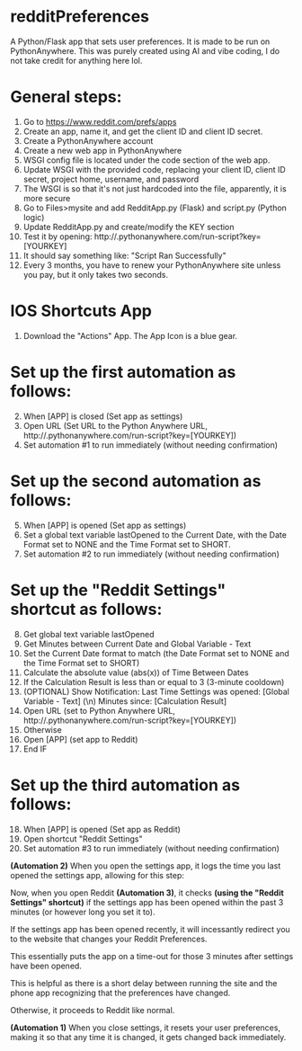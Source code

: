 # redditPreferences
A Python/Flask app that sets user preferences. It is made to be run on PythonAnywhere.
This was purely created using AI and vibe coding, I do not take credit for anything here lol.

# General steps:
1. Go to https://www.reddit.com/prefs/apps
2. Create an app, name it, and get the client ID and client ID secret.
3. Create a PythonAnywhere account
4. Create a new web app in PythonAnywhere
5. WSGI config file is located under the code section of the web app.
6. Update WSGI with the provided code, replacing your client ID, client ID secret, project home, username, and password
7. The WSGI is so that it's not just hardcoded into the file, apparently, it is more secure
8. Go to Files>mysite and add RedditApp.py (Flask) and script.py (Python logic)
9. Update RedditApp.py and create/modify the KEY section
10. Test it by opening: http://<your-username>.pythonanywhere.com/run-script?key=[YOURKEY]
11. It should say something like: "Script Ran Successfully"
12. Every 3 months, you have to renew your PythonAnywhere site unless you pay, but it only takes two seconds.

# IOS Shortcuts App
1. Download the "Actions" App. The App Icon is a blue gear.
 # Set up the first automation as follows:
2. When [APP] is closed (Set app as settings)
3. Open URL (Set URL to the Python Anywhere URL, http://<your-username>.pythonanywhere.com/run-script?key=[YOURKEY])
4. Set automation #1 to run immediately (without needing confirmation)
 # Set up the second automation as follows:
5. When [APP] is opened (Set app as settings)
6. Set a global text variable lastOpened to the Current Date, with the Date Format set to NONE and the Time Format set to SHORT.
7. Set automation #2 to run immediately (without needing confirmation)
 # Set up the "Reddit Settings" shortcut as follows:
8. Get global text variable lastOpened
9. Get Minutes between Current Date and Global Variable - Text
10. Set the Current Date format to match (the Date Format set to NONE and the Time Format set to SHORT)
11. Calculate the absolute value (abs(x)) of Time Between Dates
12. If the Calculation Result is less than or equal to 3 (3-minute cooldown)
13. (OPTIONAL) Show Notification: Last Time Settings was opened: [Global Variable - Text] (\n) Minutes since: [Calculation Result]
14. Open URL (set to Python Anywhere URL, http://<your-username>.pythonanywhere.com/run-script?key=[YOURKEY])
15. Otherwise
16. Open [APP] (set app to Reddit)
17. End IF 
 # Set up the third automation as follows:
18. When [APP] is opened (Set app as Reddit)
19. Open shortcut "Reddit Settings"
20. Set automation #3 to run immediately (without needing confirmation)

**(Automation 2)** When you open the settings app, it logs the time you last opened the settings app, allowing for this step:  


Now, when you open Reddit **(Automation 3)**, it checks **(using the "Reddit Settings" shortcut)** if the settings app has been opened within the past 3 minutes (or however long you set it to).  

If the settings app has been opened recently, it will incessantly redirect you to the website that changes your Reddit Preferences.  

This essentially puts the app on a time-out for those 3 minutes after settings have been opened.  

This is helpful as there is a short delay between running the site and the phone app recognizing that the preferences have changed.  

Otherwise, it proceeds to Reddit like normal.  

**(Automation 1)** When you close settings, it resets your user preferences, making it so that any time it is changed, it gets changed back immediately.





